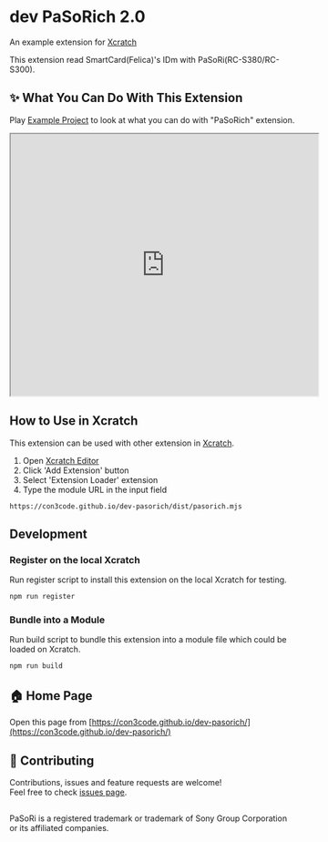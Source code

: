 # dev PaSoRich 2.0
An example extension for [Xcratch](https://xcratch.github.io/)

This extension read SmartCard(Felica)'s IDm with PaSoRi(RC-S380/RC-S300).


## ✨ What You Can Do With This Extension

Play [Example Project](https://xcratch.github.io/editor/#https://con3code.github.io/dev-pasorich/projects/example.sb3) to look at what you can do with "PaSoRich" extension. 
<iframe src="https://xcratch.github.io/editor/player#https://con3code.github.io/dev-pasorich/projects/example.sb3" width="540px" height="460px"></iframe>


## How to Use in Xcratch

This extension can be used with other extension in [Xcratch](https://xcratch.github.io/). 
1. Open [Xcratch Editor](https://xcratch.github.io/editor)
2. Click 'Add Extension' button
3. Select 'Extension Loader' extension
4. Type the module URL in the input field 
```
https://con3code.github.io/dev-pasorich/dist/pasorich.mjs
```

## Development

### Register on the local Xcratch

Run register script to install this extension on the local Xcratch for testing.

```sh
npm run register
```

### Bundle into a Module

Run build script to bundle this extension into a module file which could be loaded on Xcratch.

```sh
npm run build
```

## 🏠 Home Page

Open this page from [https://con3code.github.io/dev-pasorich/](https://con3code.github.io/dev-pasorich/)


## 🤝 Contributing

Contributions, issues and feature requests are welcome!<br />Feel free to check [issues page](https://github.com/con3code/dev-pasorich/issues). 


## 

PaSoRi is a registered trademark or trademark of Sony Group Corporation or its affiliated companies.

